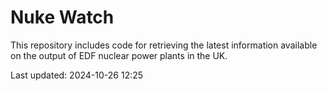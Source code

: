 # Nuke Watch

This repository includes code for retrieving the latest information available on the output of EDF nuclear power plants in the UK.

Last updated: 2024-10-26 12:25